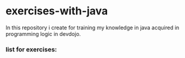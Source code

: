 # exercises-with-java
In this repository i create for training my knowledge in java acquired in programming logic in devdojo.

### list for exercises:

